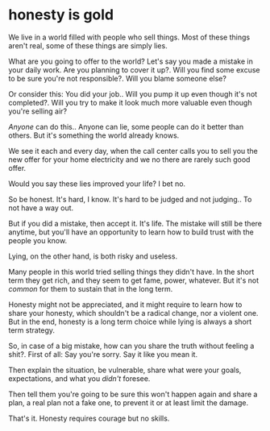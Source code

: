
# honesty is gold

We live in a world filled with people who sell things.
Most of these things aren't real, some of these things are simply lies.

What are you going to offer to the world? Let's say you made a mistake in your daily work.
Are you planning to cover it up?.
Will you find some excuse to be sure you're not responsible?.
Will you blame someone else?

Or consider this: You did your job..
Will you pump it up even though it's not completed?.
Will you try to make it look much more valuable even though you're selling air?

_Anyone_ can do this..
Anyone can lie, some people can do it better than others. But it's something the world already knows.

We see it each and every day, when the call center calls you to sell you the new offer for your home electricity and we no there are rarely such good offer.

Would you say these lies improved your life? I bet no.

So be honest.
It's hard, I know. It's hard to be judged and not judging..
To not have a way out.

But if you did a mistake, then accept it. It's life. The mistake will still be there anytime, but you'll have an opportunity to learn how to build trust with the people you know.

Lying, on the other hand, is both risky and useless.

Many people in this world tried selling things they didn't have.
In the short term they get rich, and they seem to get fame, power, whatever.
But it's not _common_ for them to sustain that in the long term.

Honesty might not be appreciated, and it might require to learn how to share your honesty, which shouldn't be a radical change, nor a violent one.
But in the end, honesty is a long term choice while lying is always a short term strategy.

So, in case of a big mistake, how can you share the truth without feeling a shit?.
First of all: Say you're sorry. Say it like you mean it.

Then explain the situation, be vulnerable, share what were your goals, expectations, and what you _didn't_ foresee.

Then tell them you're going to be sure this won't happen again and share a plan, a real plan not a fake one, to prevent it or at least limit the damage.

That's it. Honesty requires courage but no skills.
